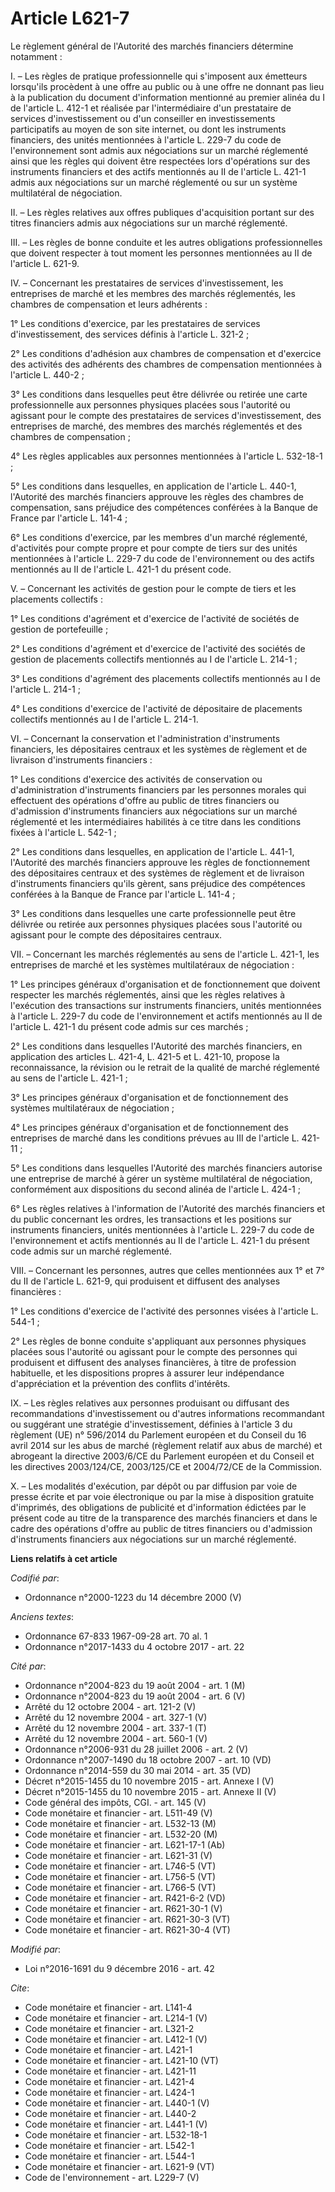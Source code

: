 # Article L621-7

Le règlement général de l'Autorité des marchés financiers détermine notamment :

I. – Les règles de pratique professionnelle qui s'imposent aux émetteurs lorsqu'ils procèdent à une offre au public ou à une
offre ne donnant pas lieu à la publication du document d'information mentionné au premier alinéa du I de l'article L. 412-1
et réalisée par l'intermédiaire d'un prestataire de services d'investissement ou d'un conseiller en investissements
participatifs au moyen de son site internet, ou dont les instruments financiers, des unités mentionnées à l'article L. 229-7
du code de l'environnement sont admis aux négociations sur un marché réglementé ainsi que les règles qui doivent être
respectées lors d'opérations sur des instruments financiers et des actifs mentionnés au II de l'article L. 421-1 admis aux
négociations sur un marché réglementé ou sur un système multilatéral de négociation.

II. – Les règles relatives aux offres publiques d'acquisition portant sur des titres financiers admis aux négociations sur un
marché réglementé.

III. – Les règles de bonne conduite et les autres obligations professionnelles que doivent respecter à tout moment les
personnes mentionnées au II de l'article L. 621-9.

IV. – Concernant les prestataires de services d'investissement, les entreprises de marché et les membres des marchés
réglementés, les chambres de compensation et leurs adhérents :

1° Les conditions d'exercice, par les prestataires de services d'investissement, des services définis à l'article L. 321-2 ;

2° Les conditions d'adhésion aux chambres de compensation et d'exercice des activités des adhérents des chambres de
compensation mentionnées à l'article L. 440-2 ;

3° Les conditions dans lesquelles peut être délivrée ou retirée une carte professionnelle aux personnes physiques placées
sous l'autorité ou agissant pour le compte des prestataires de services d'investissement, des entreprises de marché, des
membres des marchés réglementés et des chambres de compensation ;

4° Les règles applicables aux personnes mentionnées à l'article L. 532-18-1 ;

5° Les conditions dans lesquelles, en application de l'article L. 440-1, l'Autorité des marchés financiers approuve les
règles des chambres de compensation, sans préjudice des compétences conférées à la Banque de France par l'article L. 141-4 ;

6° Les conditions d'exercice, par les membres d'un marché réglementé, d'activités pour compte propre et pour compte de tiers
sur des unités mentionnées à l'article L. 229-7 du code de l'environnement ou des actifs mentionnés au II de l'article L.
421-1 du présent code.

V. – Concernant les activités de gestion pour le compte de tiers et les placements collectifs :

1° Les conditions d'agrément et d'exercice de l'activité de sociétés de gestion de portefeuille ;

2° Les conditions d'agrément et d'exercice de l'activité des sociétés de gestion de placements collectifs mentionnés au I de
l'article L. 214-1 ;

3° Les conditions d'agrément des placements collectifs mentionnés au I de l'article L. 214-1 ;

4° Les conditions d'exercice de l'activité de dépositaire de placements collectifs mentionnés au I de l'article L. 214-1.

VI. – Concernant la conservation et l'administration d'instruments financiers, les dépositaires centraux et les systèmes de
règlement et de livraison d'instruments financiers :

1° Les conditions d'exercice des activités de conservation ou d'administration d'instruments financiers par les personnes
morales qui effectuent des opérations d'offre au public de titres financiers ou d'admission d'instruments financiers aux
négociations sur un marché réglementé et les intermédiaires habilités à ce titre dans les conditions fixées à l'article L.
542-1 ;

2° Les conditions dans lesquelles, en application de l'article L. 441-1, l'Autorité des marchés financiers approuve les
règles de fonctionnement des dépositaires centraux et des systèmes de règlement et de livraison d'instruments financiers
qu'ils gèrent, sans préjudice des compétences conférées à la Banque de France par l'article L. 141-4 ;

3° Les conditions dans lesquelles une carte professionnelle peut être délivrée ou retirée aux personnes physiques placées
sous l'autorité ou agissant pour le compte des dépositaires centraux.

VII. – Concernant les marchés réglementés au sens de l'article L. 421-1, les entreprises de marché et les systèmes
multilatéraux de négociation :

1° Les principes généraux d'organisation et de fonctionnement que doivent respecter les marchés réglementés, ainsi que les
règles relatives à l'exécution des transactions sur instruments financiers, unités mentionnées à l'article L. 229-7 du code
de l'environnement et actifs mentionnés au II de l'article L. 421-1 du présent code admis sur ces marchés ;

2° Les conditions dans lesquelles l'Autorité des marchés financiers, en application des articles L. 421-4, L. 421-5 et L.
421-10, propose la reconnaissance, la révision ou le retrait de la qualité de marché réglementé au sens de l'article L.
421-1 ;

3° Les principes généraux d'organisation et de fonctionnement des systèmes multilatéraux de négociation ;

4° Les principes généraux d'organisation et de fonctionnement des entreprises de marché dans les conditions prévues au III de
l'article L. 421-11 ;

5° Les conditions dans lesquelles l'Autorité des marchés financiers autorise une entreprise de marché à gérer un système
multilatéral de négociation, conformément aux dispositions du second alinéa de l'article L. 424-1 ;

6° Les règles relatives à l'information de l'Autorité des marchés financiers et du public concernant les ordres, les
transactions et les positions sur instruments financiers, unités mentionnées à l'article L. 229-7 du code de l'environnement
et actifs mentionnés au II de l'article L. 421-1 du présent code admis sur un marché réglementé.

VIII. – Concernant les personnes, autres que celles mentionnées aux 1° et 7° du II de l'article L. 621-9, qui produisent et
diffusent des analyses financières :

1° Les conditions d'exercice de l'activité des personnes visées à l'article L. 544-1 ;

2° Les règles de bonne conduite s'appliquant aux personnes physiques placées sous l'autorité ou agissant pour le compte des
personnes qui produisent et diffusent des analyses financières, à titre de profession habituelle, et les dispositions propres
à assurer leur indépendance d'appréciation et la prévention des conflits d'intérêts.

IX. – Les règles relatives aux personnes produisant ou diffusant des recommandations d'investissement ou d'autres
informations recommandant ou suggérant une stratégie d'investissement, définies à l'article 3 du règlement (UE) n° 596/2014
du Parlement européen et du Conseil du 16 avril 2014 sur les abus de marché (règlement relatif aux abus de marché) et
abrogeant la directive 2003/6/CE du Parlement européen et du Conseil et les directives 2003/124/CE, 2003/125/CE et 2004/72/CE
de la Commission.

X. – Les modalités d'exécution, par dépôt ou par diffusion par voie de presse écrite et par voie électronique ou par la mise
à disposition gratuite d'imprimés, des obligations de publicité et d'information édictées par le présent code au titre de la
transparence des marchés financiers et dans le cadre des opérations d'offre au public de titres financiers ou d'admission
d'instruments financiers aux négociations sur un marché réglementé.

**Liens relatifs à cet article**

_Codifié par_:

  - Ordonnance n°2000-1223 du 14 décembre 2000 (V)

_Anciens textes_:

  - Ordonnance 67-833 1967-09-28 art. 70 al. 1
  - Ordonnance n°2017-1433 du 4 octobre 2017 - art. 22

_Cité par_:

  - Ordonnance n°2004-823 du 19 août 2004 - art. 1 (M)
  - Ordonnance n°2004-823 du 19 août 2004 - art. 6 (V)
  - Arrêté du 12 octobre 2004 - art. 121-2 (V)
  - Arrêté du 12 novembre 2004 - art. 327-1 (V)
  - Arrêté du 12 novembre 2004 - art. 337-1 (T)
  - Arrêté du 12 novembre 2004 - art. 560-1 (V)
  - Ordonnance n°2006-931 du 28 juillet 2006 - art. 2 (V)
  - Ordonnance n°2007-1490 du 18 octobre 2007 - art. 10 (VD)
  - Ordonnance n°2014-559 du 30 mai 2014 - art. 35 (VD)
  - Décret n°2015-1455 du 10 novembre 2015 - art. Annexe I (V)
  - Décret n°2015-1455 du 10 novembre 2015 - art. Annexe II (V)
  - Code général des impôts, CGI. - art. 145 (V)
  - Code monétaire et financier - art. L511-49 (V)
  - Code monétaire et financier - art. L532-13 (M)
  - Code monétaire et financier - art. L532-20 (M)
  - Code monétaire et financier - art. L621-17-1 (Ab)
  - Code monétaire et financier - art. L621-31 (V)
  - Code monétaire et financier - art. L746-5 (VT)
  - Code monétaire et financier - art. L756-5 (VT)
  - Code monétaire et financier - art. L766-5 (VT)
  - Code monétaire et financier - art. R421-6-2 (VD)
  - Code monétaire et financier - art. R621-30-1 (V)
  - Code monétaire et financier - art. R621-30-3 (VT)
  - Code monétaire et financier - art. R621-30-4 (VT)

_Modifié par_:

  - Loi n°2016-1691 du 9 décembre 2016 - art. 42

_Cite_:

  - Code monétaire et financier - art. L141-4
  - Code monétaire et financier - art. L214-1 (V)
  - Code monétaire et financier - art. L321-2
  - Code monétaire et financier - art. L412-1 (V)
  - Code monétaire et financier - art. L421-1
  - Code monétaire et financier - art. L421-10 (VT)
  - Code monétaire et financier - art. L421-11
  - Code monétaire et financier - art. L421-4
  - Code monétaire et financier - art. L424-1
  - Code monétaire et financier - art. L440-1 (V)
  - Code monétaire et financier - art. L440-2
  - Code monétaire et financier - art. L441-1 (V)
  - Code monétaire et financier - art. L532-18-1
  - Code monétaire et financier - art. L542-1
  - Code monétaire et financier - art. L544-1
  - Code monétaire et financier - art. L621-9 (VT)
  - Code de l'environnement - art. L229-7 (V)
